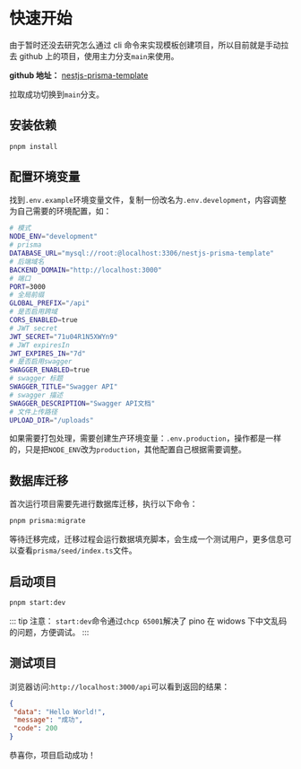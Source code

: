 # 快速开始

由于暂时还没去研究怎么通过 cli 命令来实现模板创建项目，所以目前就是手动拉去 github 上的项目，使用主力分支`main`来使用。

**github 地址：** [nestjs-prisma-template](https://github.com/mulingyuer/nestjs-prisma-template)

拉取成功切换到`main`分支。

## 安装依赖

```bash
pnpm install
```

## 配置环境变量

找到`.env.example`环境变量文件，复制一份改名为`.env.development`，内容调整为自己需要的环境配置，如：

```bash
# 模式
NODE_ENV="development"
# prisma
DATABASE_URL="mysql://root:@localhost:3306/nestjs-prisma-template"
# 后端域名
BACKEND_DOMAIN="http://localhost:3000"
# 端口
PORT=3000
# 全局前缀
GLOBAL_PREFIX="/api"
# 是否启用跨域
CORS_ENABLED=true
# JWT secret
JWT_SECRET="71u04R1N5XWYn9"
# JWT expiresIn
JWT_EXPIRES_IN="7d"
# 是否启用swagger
SWAGGER_ENABLED=true
# swagger 标题
SWAGGER_TITLE="Swagger API"
# swagger 描述
SWAGGER_DESCRIPTION="Swagger API文档"
# 文件上传路径
UPLOAD_DIR="/uploads"
```

如果需要打包处理，需要创建生产环境变量：`.env.production`，操作都是一样的，只是把`NODE_ENV`改为`production`，其他配置自己根据需要调整。

## 数据库迁移

首次运行项目需要先进行数据库迁移，执行以下命令：

```bash
pnpm prisma:migrate
```

等待迁移完成，迁移过程会运行数据填充脚本，会生成一个测试用户，更多信息可以查看`prisma/seed/index.ts`文件。

## 启动项目

```bash
pnpm start:dev
```

::: tip 注意：
`start:dev`命令通过`chcp 65001`解决了 pino 在 widows 下中文乱码的问题，方便调试。
:::

## 测试项目

浏览器访问:`http://localhost:3000/api`可以看到返回的结果：

```json
{
 "data": "Hello World!",
 "message": "成功",
 "code": 200
}
```

恭喜你，项目启动成功！
